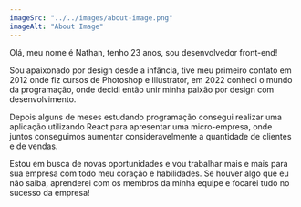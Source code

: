 ```yaml
---
imageSrc: "../../images/about-image.png"
imageAlt: "About Image"
---
```


Olá, meu nome é Nathan, tenho 23 anos, sou desenvolvedor front-end!

Sou apaixonado por design desde a infância, tive meu primeiro contato em 2012 onde fiz cursos de Photoshop e Illustrator, em 2022 conheci o mundo da programação, onde decidi então unir minha paixão por design com desenvolvimento.

Depois alguns de meses estudando programação consegui realizar uma aplicação utilizando React para apresentar uma micro-empresa, onde juntos conseguimos aumentar consideravelmente a quantidade de clientes e de vendas.

Estou em busca de novas oportunidades e vou trabalhar mais e mais para sua empresa com todo meu coração e habilidades. Se houver algo que eu não saiba, aprenderei com os membros da minha equipe e focarei tudo no sucesso da empresa!
